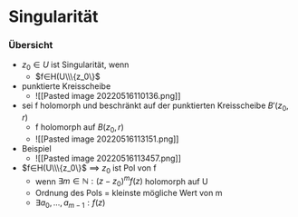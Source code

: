 # Singularität
### Übersicht
+ $z_0∈U$ ist Singularität, wenn
	+ $f∈H(U\\\{z_0\}$
+ punktierte Kreisscheibe
	+ ![[Pasted image 20220516110136.png]]
+ sei f holomorph und beschränkt auf der punktierten Kreisscheibe $B'(z_0,r)$
	+ f holomorph auf $B(z_0,r)$
	+ ![[Pasted image 20220516113151.png]]
+ Beispiel
	+ ![[Pasted image 20220516113457.png]]
+  $f∈H(U\\\{z_0\}$ ==> $z_0$ ist Pol von f
	+  wenn $∃m∈ℕ:(z-z_0)^mf(z)$ holomorph auf U
	+  Ordnung des Pols = kleinste mögliche Wert von m
	+  $∃a_0,...,a_{m-1}:f(z)$